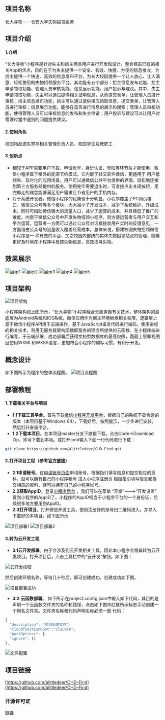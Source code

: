 ## 项目名称
长大寻物——长安大学失物招领服务
## 项目介绍
#### 1.介绍
“长大寻物”小程序是针对失主和拾主两类用户进行开发和设计，整合目前已有的相关App的优点，目的在于为失主提供一个安全、有效、快捷、方便的信息接收，为拾主提供一个快速、高效的信息发布平台，为长大校园提供一个让人放心、让人满意、轻松使用的失物招领服务平台。其功能有五个部分：拾主信息发布功能、拾主申请领取功能、管理人员审核功能、信息展示功能、用户投诉与建议。其中，失主申请领取功能，失主可以通过提供相关证明信息，从而提交表单，让管理人员进行审核；拾主信息发布功能，拾主可以通过提供相应拾取信息，提交表单，让管理人员进行审核；信息展示功能，能够在首页进行信息的展示和搜索；管理人员审核功能，使得管理人员可以审核信息的发布和失主申请；用户投诉与建议可以让用户对管理过程中遇到的问题提供建议。
#### 2.使用角色
校园物品遗失寄存相关管理负责人员、校园学生及教职工
#### 3.创新点
- 相较于APP需要用户下载、申请账号、身份认证、登陆等环节后才能使用，微信小程序属于格外的能源节约模式。它内嵌于社交软件微信，更适用于 用户低频率、及时化的应用场景。用户可以通微信公共平台提供的界面，轻松地连接到第三方服务器提供的服务。使用完毕需要退出时，可直接点击关闭按钮，用完即走的理念能够满足用户需求且节省用户的手机内存。
- 对于系统开发者，微信小程序的优势也十分明显，小程序覆盖了PC网页接口、微信公众号等多个板块，大大减小了开发成本、减少了系统维护、升级成本。同时可借助微信强大的流量入口，减少了运营的成本，并且降低了推广的难度。内嵌于微信公众号中开发失物招领小程序，则方便运营者与用户交互和平台运营，运营者一方面可以通过公众号对话框接收用户实时的反馈意见，一方面借由公众号的流量收入覆盖经营成本。总体来说，搭建校园失物招领微信小程序是一 种有效的平台，加之校园内部统的实体失物招领站点的管理，能够更好及时地在小程序中反馈失物信息，高效找寻失物。
## 效果展示

![展示1](https://github.com/alittledeer/CHD-Find/blob/master/imgs/%E5%B1%95%E7%A4%BA1.gif "展示1")
![展示2](https://github.com/alittledeer/CHD-Find/blob/master/imgs/%E5%B1%95%E7%A4%BA2.gif "展示2")
![展示3](https://github.com/alittledeer/CHD-Find/blob/master/imgs/%E5%B1%95%E7%A4%BA3.gif "展示3")
![展示4](https://github.com/alittledeer/CHD-Find/blob/master/imgs/%E5%B1%95%E7%A4%BA4.gif "展示4")
![展示5](https://github.com/alittledeer/CHD-Find/blob/master/imgs/%E5%B1%95%E7%A4%BA5.gif "展示5")

## 项目架构
![项目架构](https://github.com/alittledeer/CHD-Find/blob/master/imgs/%E6%9E%B6%E6%9E%84.png "项目架构图")

小程序架构如上图所示，“长大寻物”小程序融合无服务器有关技术，整体架构的最底层为Android系统和IOS系统，微信应用作为宿主环境继承相关权限，逻辑层上基于微信小程序API用于云端操作，基于JavaScript语言代码进行编码，使用进程的相关技术，利用无服务器架构函数即服务的理念所提供的云函数，在小程序端进行编写，于云端部署，成功部署后获得文档型数据库的最高权限，而最上层即视图层使用WXML和WXSS语言，更加符合小程序的编写习惯，有利于开发。
## 概念设计
如下图所示为程序的整体流程图。
![项目流程图](https://github.com/alittledeer/CHD-Find/blob/master/imgs/%E9%95%BF%E5%A4%A7%E5%AF%BB%E7%89%A9%E4%B8%BB%E6%B5%81%E7%A8%8B%E5%9B%BE%20(1).png "项目流程图")

## 部署教程

#### 1.下载相关平台与项目
- **1.1下载工具平台**。首先下载[微信小程序开发平台](https://developers.weixin.qq.com/miniprogram/dev/devtools/download.html "小程序开发平台下载")，根据自己的系统下载合适的版本（本项目基于Windows 64），下载好后，按照提示，一步步进行安装，然后打开安装平台。
- **1.2下载本项目**。在本项目master分支下直接下载，点击Code->Download Zip，即可下载到本地。或打开cmd输入下面一行代码进行下载：
```Bash
git clone https://github.com/alittledeer/CHD-Find.git
```

#### 2.打开项目工程（参考[官方链接](https://developers.weixin.qq.com/miniprogram/dev/framework/quickstart/getstart.html#%E7%94%B3%E8%AF%B7%E5%B8%90%E5%8F%B7 "参考链接")）
- **2.1申请账号**。在[申请账号页面](https://mp.weixin.qq.com/wxopen/waregister?action=step1 "申请账号页面")申请账号，根据指引填写信息和提交相应的资料，就可以拥有自己的小程序帐号
进入小程序注册页 根据指引填写信息和提交相应的资料，就可以拥有自己的小程序帐号。
- **2.2获取AppID**。登录[小程序后台](https://mp.weixin.qq.com/ "微信小程序后台") ，我们可以在菜单 “开发”--->“开发设置” 看到小程序的AppID了。小程序的AppID相当于小程序平台的一个身份证，后续很多地方要用到AppID。
- **2.3打开项目**。打开微信开发工具，使用注册好的账号扫二维码进入，并导入下载好的本项目。如下图所示

![项目部署1](https://github.com/alittledeer/CHD-Find/blob/master/imgs/%E9%A1%B9%E7%9B%AE%E9%83%A8%E7%BD%B21.png "项目部署1")
![项目部署2](https://github.com/alittledeer/CHD-Find/blob/master/imgs/%E9%A1%B9%E7%9B%AE%E9%83%A8%E7%BD%B22.png "项目部署2")

#### 3.转为云开发工程
- **3.1云开发部署**。由于会涉及到云开发相关工具，因此本小程序会将其转为云开发项目。打开项目后，点击工具栏中的“云开发”按钮，如下图：

![云开发按钮](https://github.com/alittledeer/CHD-Find/blob/master/imgs/1.%E5%BC%80%E9%80%9A%E4%BA%91%E6%9C%8D%E5%8A%A1.png "云开发按钮")

然后创建环境名称，等待几十秒后，即可创建成功，创建成功如下图。

![项目部署成功](https://github.com/alittledeer/CHD-Find/blob/master/imgs/%E4%BA%91%E5%BC%80%E5%8F%91%E9%83%A8%E7%BD%B2%E6%88%90%E5%8A%9F%E9%A1%B5%E9%9D%A2.png "部署成功")

- **3.2.云函数部署**。
如下所示在project.config.json中输入如下代码，其目的是声明一个云函数文件夹的名称和路径，点击如下图中红框所示标志手动创建一个同名文件夹。文件夹名称和代码声明名称必须一致
代码：
```javascript
{
  "description": "项目配置文件",
  "cloudfunctionRoot":"cloudFn",
  "packOptions": {
  "ignore": []
},
```
![文件配置](https://github.com/alittledeer/CHD-Find/blob/master/imgs/5.%E5%88%9B%E6%96%87%E4%BB%B6%E5%A4%B9%E9%85%8D%E7%BD%AE.png "创文件配置")

## 项目链接
[https://github.com/alittledeer/CHD-Find](https://github.com/alittledeer/CHD-Find)

### 开源许可证
[链接](https://github.com/alittledeer/CHD-Find/blob/master/LICENSE "开源许可证链接")
